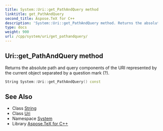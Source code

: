 ```yaml
---
title: System::Uri::get_PathAndQuery method
linktitle: get_PathAndQuery
second_title: Aspose.TeX for C++
description: 'System::Uri::get_PathAndQuery method. Returns the absolute path and query components of the URI represented by the current object separated by a question mark (?) in C++.'
type: docs
weight: 900
url: /cpp/system/uri/get_pathandquery/
---
```

## Uri::get_PathAndQuery method


Returns the absolute path and query components of the URI represented by the current object separated by a question mark (?).

```cpp
String System::Uri::get_PathAndQuery() const
```

## See Also

* Class [String](../../string/)
* Class [Uri](../)
* Namespace [System](../../)
* Library [Aspose.TeX for C++](../../../)
